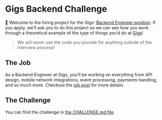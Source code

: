 # Gigs Backend Challenge

👋 Welcome to the hiring project for the Gigs' [Backend Engineer position][position]. If you apply, we’ll ask you to do this project so we can see how you work through a theoretical example of the type of things you’d do at [Gigs]!

> We will never use the code you provide for anything outside of the interview process!

## The Job

As a Backend Engineer at Gigs, you’ll be working on everything from API design, mobile network integrations, event processing, payments handling, and so much more. Checkout the [job post][position] for more details.

## The Challenge

You can find the challenge in [the CHALLENGE.md file](CHALLENGE.md).

[gigs]: https://gigs.com
[position]: https://www.notion.so/wearegigs/Senior-Backend-Engineer-f-m-x-f835f407269e4c3c8c8030fd45896b2e